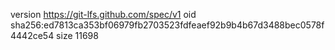 version https://git-lfs.github.com/spec/v1
oid sha256:ed7813ca353bf06979fb2703523fdfeaef92b9b4b67d3488bec0578f4442ce54
size 11698
